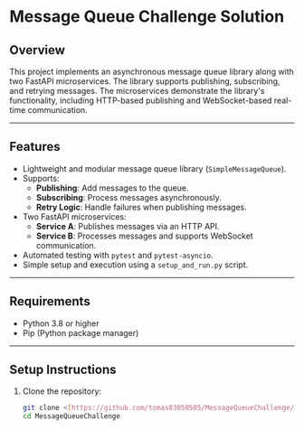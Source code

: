 # Message Queue Challenge Solution

## Overview
This project implements an asynchronous message queue library along with two FastAPI microservices. The library supports publishing, subscribing, and retrying messages. The microservices demonstrate the library's functionality, including HTTP-based publishing and WebSocket-based real-time communication.

---

## Features
- Lightweight and modular message queue library (`SimpleMessageQueue`).
- Supports:
  - **Publishing**: Add messages to the queue.
  - **Subscribing**: Process messages asynchronously.
  - **Retry Logic**: Handle failures when publishing messages.
- Two FastAPI microservices:
  - **Service A**: Publishes messages via an HTTP API.
  - **Service B**: Processes messages and supports WebSocket communication.
- Automated testing with `pytest` and `pytest-asyncio`.
- Simple setup and execution using a `setup_and_run.py` script.

---

## Requirements
- Python 3.8 or higher
- Pip (Python package manager)

---

## Setup Instructions

1. Clone the repository:
   ```bash
   git clone <[https://github.com/tomas83050505/MessageQueueChallenge/tree/a7bc6800fe8f06abc1e0b3e12ffa9cf9cc2a4646](https://github.com/tomas83050505/MessageQueueChallenge.git)>
   cd MessageQueueChallenge
